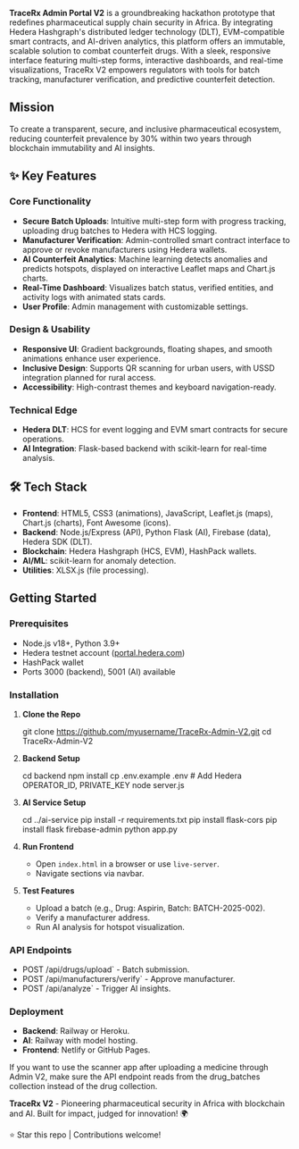 **TraceRx Admin Portal V2** is a groundbreaking hackathon prototype that redefines pharmaceutical supply chain security in Africa. By integrating Hedera Hashgraph's distributed ledger technology (DLT), EVM-compatible smart contracts, and AI-driven analytics, this platform offers an immutable, scalable solution to combat counterfeit drugs. With a sleek, responsive interface featuring multi-step forms, interactive dashboards, and real-time visualizations, TraceRx V2 empowers regulators with tools for batch tracking, manufacturer verification, and predictive counterfeit detection.

## Mission
To create a transparent, secure, and inclusive pharmaceutical ecosystem, reducing counterfeit prevalence by 30% within two years through blockchain immutability and AI insights.

## ✨ Key Features

### Core Functionality
- **Secure Batch Uploads**: Intuitive multi-step form with progress tracking, uploading drug batches to Hedera with HCS logging.
- **Manufacturer Verification**: Admin-controlled smart contract interface to approve or revoke manufacturers using Hedera wallets.
- **AI Counterfeit Analytics**: Machine learning detects anomalies and predicts hotspots, displayed on interactive Leaflet maps and Chart.js charts.
- **Real-Time Dashboard**: Visualizes batch status, verified entities, and activity logs with animated stats cards.
- **User Profile**: Admin management with customizable settings.

### Design & Usability
- **Responsive UI**: Gradient backgrounds, floating shapes, and smooth animations enhance user experience.
- **Inclusive Design**: Supports QR scanning for urban users, with USSD integration planned for rural access.
- **Accessibility**: High-contrast themes and keyboard navigation-ready.

### Technical Edge
- **Hedera DLT**: HCS for event logging and EVM smart contracts for secure operations.
- **AI Integration**: Flask-based backend with scikit-learn for real-time analysis.

## 🛠️ Tech Stack

- **Frontend**: HTML5, CSS3 (animations), JavaScript, Leaflet.js (maps), Chart.js (charts), Font Awesome (icons).
- **Backend**: Node.js/Express (API), Python Flask (AI), Firebase (data), Hedera SDK (DLT).
- **Blockchain**: Hedera Hashgraph (HCS, EVM), HashPack wallets.
- **AI/ML**: scikit-learn for anomaly detection.
- **Utilities**: XLSX.js (file processing).

##  Getting Started

### Prerequisites
- Node.js v18+, Python 3.9+
- Hedera testnet account ([portal.hedera.com](https://portal.hedera.com))
- HashPack wallet
- Ports 3000 (backend), 5001 (AI) available

### Installation

1. **Clone the Repo**

   git clone https://github.com/myusername/TraceRx-Admin-V2.git
   cd TraceRx-Admin-V2
   

2. **Backend Setup**
   
   cd backend
   npm install
   cp .env.example .env  # Add Hedera OPERATOR_ID, PRIVATE_KEY
   node server.js
   

3. **AI Service Setup**
   
   cd ../ai-service
   pip install -r requirements.txt
   pip install flask-cors
   pip install flask firebase-admin
   python app.py
   

5. **Run Frontend**
   - Open `index.html` in a browser or use `live-server`.
   - Navigate sections via navbar.

6. **Test Features**
   - Upload a batch (e.g., Drug: Aspirin, Batch: BATCH-2025-002).
   - Verify a manufacturer address.
   - Run AI analysis for hotspot visualization.

### API Endpoints
- POST /api/drugs/upload` - Batch submission.
- POST /api/manufacturers/verify` - Approve manufacturer.
- POST /api/analyze` - Trigger AI insights.

### Deployment
- **Backend**: Railway or Heroku.
- **AI**: Railway with model hosting.
- **Frontend**: Netlify or GitHub Pages.

If you want to use the scanner app after uploading a medicine through Admin V2, make sure the API endpoint reads from the drug_batches collection instead of the drug collection.

**TraceRx V2** - Pioneering pharmaceutical security in Africa with blockchain and AI. Built for impact, judged for innovation! 🌍

⭐ Star this repo | Contributions welcome!
